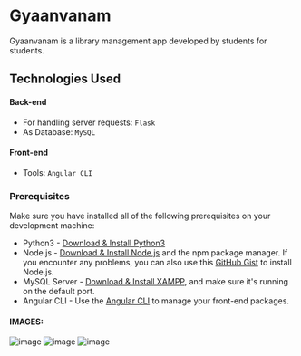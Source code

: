 # Gyaanvanam

Gyaanvanam is a library management app developed by students for students.

## Technologies Used

#### Back-end
* For handling server requests: `Flask`
* As Database: `MySQL`

#### Front-end
* Tools: `Angular CLI`

### Prerequisites
Make sure you have installed all of the following prerequisites on your development machine:
* Python3 - [Download & Install Python3](https://python.org)
* Node.js - [Download & Install Node.js](https://nodejs.org/en/download/) and the npm package manager. If you encounter any problems, you can also use this [GitHub Gist](https://gist.github.com/isaacs/579814) to install Node.js.
* MySQL Server - [Download & Install XAMPP](https://www.apachefriends.org/index.html), and make sure it's running on the default port.
* Angular CLI - Use the [Angular CLI](https://angular.io/) to manage your front-end packages.


#### IMAGES:

![image](https://user-images.githubusercontent.com/65805909/168542756-18d0d45e-4780-44da-ae8e-3eefc3bda168.png)
![image](https://user-images.githubusercontent.com/65805909/168543216-6a3a8810-4f12-4b31-ad88-7c7f2a2230d8.png)
![image](https://user-images.githubusercontent.com/65805909/168543326-3abe9d66-3123-4cb7-b25c-81e801032272.png)
